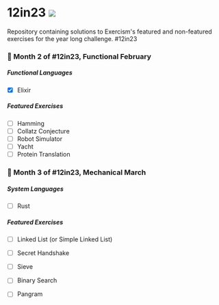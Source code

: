 # 12in23 ![](https://geps.dev/progress/24)
Repository containing solutions to Exercism's featured and non-featured exercises for the year long challenge. #12in23

### 📆 Month 2 of #12in23, Functional February
##### Functional Languages
- [x] Elixir

##### Featured Exercises
- [ ] Hamming
- [ ] Collatz Conjecture 
- [ ] Robot Simulator 
- [ ] Yacht 
- [ ] Protein Translation

### 📆 Month 3 of #12in23, Mechanical March 
##### System Languages
- [ ] Rust

##### Featured Exercises
- [ ] Linked List (or Simple Linked List)
- [ ] Secret Handshake
- [ ] Sieve
- [ ] Binary Search
- [ ] Pangram


